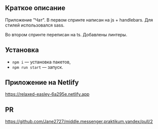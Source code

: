 
## Краткое описание

Приложение "Чат".
В первом спринте написан на js + handlebars.
Для стилей использовался sass.

Во втором спринте переписан на ts.
Добавлены линтеры.

## Установка

- `npm i` — установка пакетов,
- `npm run start` — запуск.

## Приложение на Netlify

https://relaxed-easley-6a295e.netlify.app

## PR

https://github.com/Jane2727/middle.messenger.praktikum.yandex/pull/2

